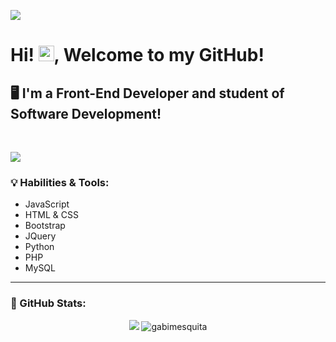 ![](https://komarev.com/ghpvc/?username=gabimesquita&color=ff69b4)


<h1>Hi! <img src="https://media.giphy.com/media/hvRJCLFzcasrR4ia7z/giphy.gif" width="25px">, Welcome to my GitHub!</h1>


<h2>🖥️ I'm a Front-End Developer and student of Software Development!</h2></br>

<a href="https://www.linkedin.com/in/gvechiatto/"><img align="center" src="https://camo.githubusercontent.com/a80d00f23720d0bc9f55481cfcd77ab79e141606829cf16ec43f8cacc7741e46/68747470733a2f2f696d672e736869656c64732e696f2f62616467652f4c696e6b6564496e2d3030373742353f7374796c653d666f722d7468652d6261646765266c6f676f3d6c696e6b6564696e266c6f676f436f6c6f723d7768697465" data-canonical-src="https://img.shields.io/badge/LinkedIn-0077B5?style=for-the-badge&amp;logo=linkedin&amp;logoColor=white" style="max-width:100%;"></a>
    
<h3>💡 Habilities & Tools:</h3>
<ul>
  <li>JavaScript
  <li>HTML & CSS
  <li>Bootstrap
  <li>JQuery    
  <li>Python
  <li>PHP
  <li>MySQL
 </ul><hr>


<h3>🔋 GitHub Stats:</h3>
<p align = "center">
  <img src = "https://github-readme-stats.vercel.app/api?username=gabimesquita&show_icons=true&theme=tokyonight&line_height=27">
  <img src="https://github-readme-stats.vercel.app/api/top-langs?username=gabimesquita&show_icons=true&locale=en&layout=compact&theme=tokyonight" alt="gabimesquita">
</p>


  
